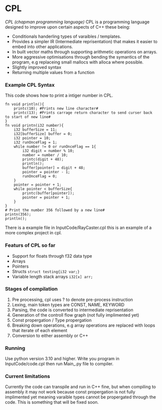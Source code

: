 # CPL
*CPL (chapman programming language)* 
CPL is a programming language designed to improve upon certain aspects of C++ these being:
- Conditionals handerling types of varaibles / templates.
- Provides a simpler IR (Intermediate reprisentation) that makes it easier to embed into other applications.
- In built vector maths through supporting arithmetic operations on arrays.
- More aggressive optimisations through bending the symantics of the program, e.g replaceing small mallocs with alloca where possible.
- Slightly improved syntax
- Returning multiple values from a function

### Example CPL Syntax
This code shows how to print a intiger number in CPL.
```
fn void println(){
	printc(10); #Prints new line character#
	printc(13); #Prints carrage return character to send curser back to start of new line#
}
fn void printn(i32 number){	
	i32 bufferSize = 11;
	i32[bufferSize] buffer = 0;
	i32 pointer = 10;
	i32 runOnceFlag = 1;
	while number != 0 or runOnceFlag == 1{
		i32 digit = number % 10;
		number = number / 10;
		printc(digit + 48);
		println();
		buffer[pointer] = digit + 48;		
		pointer = pointer - 1;
		runOnceFlag = 0;
	}
	pointer = pointer + 1;
	while pointer < bufferSize{
		printc(buffer[pointer]);
		pointer = pointer + 1;
	}
}
# Print the number 356 followed by a new line#
printn(356);
println();
```
There is a example file in InputCode/RayCaster.cpl this is an example of a more complex project in cpl.

### Featurs of CPL so far
- Support for floats through f32 data type
- Arrays
- Pointers
- Structs ```struct testing{i32 var;}```
- Variable length stack arrays ```i32[x] arr;```

### Stages of compilation
1. Pre processing, cpl uses ? to denote pre-process instruction
2. Lexing, main token types are CONST, NAME, KEYWORD
3. Parsing, the code is converted to intermediate reprisentation
4. Generation of the controll flow graph (not fully implimented yet)
5. Const propergation / Type propergation
6. Breaking down operations, e.g array operations are replaced with loops that iterate of each element
7. Conversion to either assembly or C++

### Running
Use python version 3.10 and higher.
Write you program in InputCode/code.cpl then run Main_.py file to compiler.

### Current limitations
Currently the code can transpile and run in C++ fine, but when compiling to assembly it may not work because const propergation is not fully implimented yet meaning varaible types cannot be propergated through the code. This is something that will be fixed soon. 

